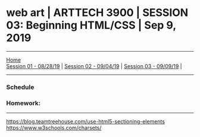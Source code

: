 # web art | ARTTECH 3900 | SESSION 03: Beginning HTML/CSS | Sep 9, 2019
___
<a href="../">Home</a><br>
<a href="https://dougrosman.github.io/saic-webart-fa19/lectures/session01">Session 01 - 08/28/19</a> | 
<a href="https://dougrosman.github.io/saic-webart-fa19/lectures/session02">Session 02 - 09/04/19</a> | 
<a href="https://dougrosman.github.io/saic-webart-fa19/lectures/session03">Session 03 - 09/09/19</a> | 

___

### Schedule




### Homework:



___

https://blog.teamtreehouse.com/use-html5-sectioning-elements
https://www.w3schools.com/charsets/

